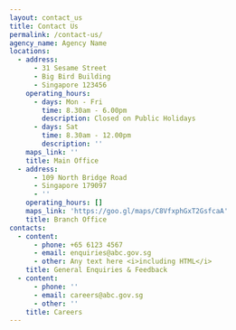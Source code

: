 ```yaml
---
layout: contact_us
title: Contact Us
permalink: /contact-us/
agency_name: Agency Name
locations:
  - address:
      - 31 Sesame Street
      - Big Bird Building
      - Singapore 123456
    operating_hours:
      - days: Mon - Fri
        time: 8.30am - 6.00pm
        description: Closed on Public Holidays
      - days: Sat
        time: 8.30am - 12.00pm
        description: ''
    maps_link: ''
    title: Main Office
  - address:
      - 109 North Bridge Road
      - Singapore 179097
      - ''
    operating_hours: []
    maps_link: 'https://goo.gl/maps/C8VfxphGxT2GsfcaA'
    title: Branch Office
contacts:
  - content:
      - phone: +65 6123 4567
      - email: enquiries@abc.gov.sg
      - other: Any text here <i>including HTML</i>
    title: General Enquiries & Feedback
  - content:
      - phone: ''
      - email: careers@abc.gov.sg
      - other: ''
    title: Careers
---
```

